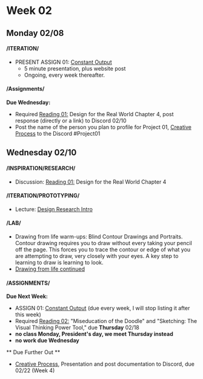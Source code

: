 # Week 02
## Monday 02/08

#### /ITERATION/

* PRESENT ASSIGN 01: [Constant Output](1_constant_output.md)
    * 5 minute presentation, plus website post 
    * Ongoing, every week thereafter. 

#### /Assignments/ 

**Due Wednesday:** 
* Required [Reading 01:](Reading_Responses.md) Design for the Real World Chapter 4, post response (directly or a link) to Discord 02/10 
* Post the name of the person you plan to profile for Project 01, [Creative Process](Project1_creative_process.md) to the Discord #Project01 


## Wednesday 02/10

#### /INSPIRATION/RESEARCH/
* Discussion: [Reading 01:](Reading_Responses.md) Design for the Real World Chapter 4

#### /ITERATION/PROTOTYPING/
* Lecture: [Design Research Intro](https://docs.google.com/presentation/d/1UGf2cRX1_iFs5dr76ll7hIAAxrzbX_VrRQJ7F3fX_h8/edit?usp=sharing) 

#### /LAB/
* Drawing from life warm-ups: Blind Contour Drawings and Portraits. Contour drawing requires you to draw without every taking your pencil off the page. This forces you to trace the contour or edge of what you are attempting to draw, very closely with your eyes. A key step to learning to draw is learning to look.
* [Drawing from life continued](https://docs.google.com/presentation/d/1MHiHcBDQXBgjmypV4PT2QLLm_lzt8LmsfWPsLNYBFcg/edit?usp=sharing)


#### /ASSIGNMENTS/

**Due Next Week:**

* ASSIGN 01: [Constant Output](1_constant_output.md) (due every week, I will stop listing it after this week)
* Required [Reading 02:](Reading_Responses.md) "Miseducation of the Doodle" and "Sketching: The Visual Thinking Power Tool," due **Thursday** 02/18
* **no class Monday, President's day, we meet Thursday instead**
* **no work due Wednesday** 

** Due Further Out **
* [Creative Process](Project1_creative_process.md), Presentation and post documentation to Discord, due 02/22 (Week 4) 

